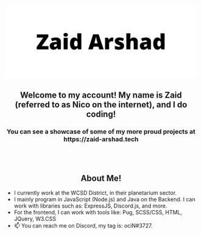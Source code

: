 ![Me](me.png)
<div>
  <span><h2 align="center">Welcome to my account! My name is Zaid (referred to as Nico on the internet), and I do coding!</h2><h3 align="center">You can see a showcase of some of my more proud projects at https://zaid-arshad.tech</h3></span>
  </div>
  <br>
  <br>
<h2 align="center">
About Me!
  </h2>
  
- I currently work at the WCSD District, in their planetarium sector.
- I mainly program in JavaScript (Node.js) and Java on the Backend. I can work with libraries such as: ExpressJS, Discord.js, and more.
- For the frontend, I can work with tools like: Pug, SCSS/CSS, HTML, JQuery, W3.CSS
- 📫 You can reach me on Discord, my tag is: ociN#3727.
